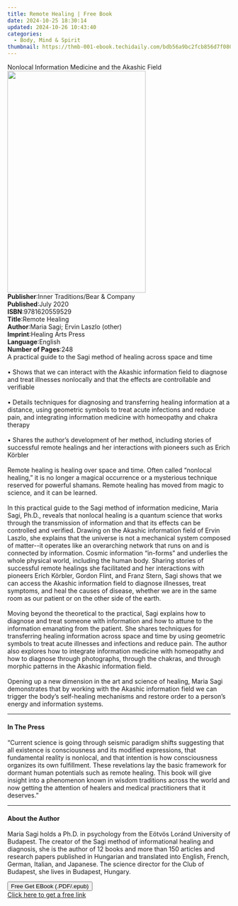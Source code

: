 ```yaml
---
title: Remote Healing | Free Book
date: 2024-10-25 18:30:14
updated: 2024-10-26 10:43:40
categories:
  - Body, Mind & Spirit
thumbnail: https://thmb-001-ebook.techidaily.com/bdb56a9bc2fcb856d7f0800272b3e546dfebe8d5e39220353b51f3b9a9c0de78.jpg
---
```

<main id="book-container">
  <div class="flex flex-col">
    <div class="book-brief flex-1 py-6 px-4 sm:p-6 md:py-10 md:px-8">
      <!-- brief-->
      <div class="book-brief-main">
        Nonlocal Information Medicine and the Akashic Field
      </div>
    </div>
    <div
      class="book-meta-info flex-1 grid gap-4 col-start-1 col-end-3 row-start-1 sm:mb-6 sm:grid-cols-4 lg:gap-6 lg:col-start-2 lg:row-end-6 lg:row-span-6 lg:mb-0"
    >
      <div
        class="book-meta-info-left place-content-center mt-4 p-4 text-sm leading-6 col-start-2 col-span-2 dark:text-slate-400"
      >
        <img
          class="w-full h-500 object-cover rounded-lg sm:h-255 sm:col-span-2 lg:col-span-full"
          src="https://img-001-ebook.techidaily.com/dd15f0bc57c0f09c95c138481827d69fa2cd775739e84e3d2d50fd92079adb51.jpg"
          alt=""
          width="312"
          height="500"
        />
      </div>
      <div
        class="book-meta-info-right mt-2 col-start-1 row-start-2 col-span-3 self-center"
      >
        <!-- meta data  -->
        <div class="flex flex-col px-4 md:px-8">
          <div class="flex-1">
            <strong>Publisher</strong>:<span class="px-2"
              >Inner Traditions/Bear &amp; Company</span
            >
          </div>
          <div class="flex-1">
            <strong>Published</strong>:<span class="px-2">July 2020</span>
          </div>
          <div class="flex-1">
            <strong>ISBN</strong>:<span class="px-2">9781620559529</span>
          </div>
          <div class="flex-1">
            <strong>Title</strong>:<span class="px-2">Remote Healing</span>
          </div>
          <div class="flex-1">
            <strong>Author</strong>:<span class="px-2"
              >Maria Sagi; Ervin Laszlo (other)</span
            >
          </div>
          <div class="flex-1">
            <strong>Imprint</strong>:<span class="px-2"
              >Healing Arts Press</span
            >
          </div>
          <div class="flex-1">
            <strong>Language</strong>:<span class="px-2">English</span>
          </div>
          <div class="flex-1">
            <strong>Number of Pages</strong>:<span class="px-2">248</span>
          </div>
        </div>
      </div>
    </div>
    <div class="book-description flex-1 py-6 px-4 sm:p-6 md:py-10 md:px-8">
      <div class="book-description-main">
        <div accordion-content="" id="description">
          A practical guide to the Sagi method of healing across space and time
          <br /><br />• Shows that we can interact with the Akashic information
          field to diagnose and treat illnesses nonlocally and that the effects
          are controllable and verifiable <br /><br />• Details techniques for
          diagnosing and transferring healing information at a distance, using
          geometric symbols to treat acute infections and reduce pain, and
          integrating information medicine with homeopathy and chakra therapy
          <br /><br />• Shares the author’s development of her method, including
          stories of successful remote healings and her interactions with
          pioneers such as Erich Körbler <br /><br />Remote healing is healing
          over space and time. Often called “nonlocal healing,” it is no longer
          a magical occurrence or a mysterious technique reserved for powerful
          shamans. Remote healing has moved from magic to science, and it can be
          learned. <br /><br />In this practical guide to the Sagi method of
          information medicine, Maria Sagi, Ph.D., reveals that nonlocal healing
          is a quantum science that works through the transmission of
          information and that its effects can be controlled and verified.
          Drawing on the Akashic information field of Ervin Laszlo, she explains
          that the universe is not a mechanical system composed of matter--it
          operates like an overarching network that runs on and is connected by
          information. Cosmic information “in-forms” and underlies the whole
          physical world, including the human body. Sharing stories of
          successful remote healings she facilitated and her interactions with
          pioneers Erich Körbler, Gordon Flint, and Franz Stern, Sagi shows that
          we can access the Akashic information field to diagnose illnesses,
          treat symptoms, and heal the causes of disease, whether we are in the
          same room as our patient or on the other side of the earth.
          <br /><br />Moving beyond the theoretical to the practical, Sagi
          explains how to diagnose and treat someone with information and how to
          attune to the information emanating from the patient. She shares
          techniques for transferring healing information across space and time
          by using geometric symbols to treat acute illnesses and infections and
          reduce pain. The author also explores how to integrate information
          medicine with homeopathy and how to diagnose through photographs,
          through the chakras, and through morphic patterns in the Akashic
          information field. <br /><br />Opening up a new dimension in the art
          and science of healing, Maria Sagi demonstrates that by working with
          the Akashic information field we can trigger the body’s self-healing
          mechanisms and restore order to a person’s energy and information
          systems.
        </div>
        <div class="accordion-fader"></div>
      </div>
    </div>
    <div class="book-excerpts flex-1 py-6 px-4 sm:p-6 md:py-10 md:px-8">
      <!-- excerpts-->
      <div class="book-excerpts-main">
        <hr />
        <h4 class="placeholder placeholder-heading">
          <span>In The Press</span>
        </h4>
        <p>
          “Current science is going through seismic paradigm shifts suggesting
          that all existence is consciousness and its modified expressions, that
          fundamental reality is nonlocal, and that intention is how
          consciousness organizes its own fulfillment. These revelations lay the
          basic framework for dormant human potentials such as remote healing.
          This book will give insight into a phenomenon known in wisdom
          traditions across the world and now getting the attention of healers
          and medical practitioners that it deserves.”
        </p>
      </div>
    </div>
    <div class="book-about-author flex-1 py-6 px-4 sm:p-6 md:py-10 md:px-8">
      <!-- about author-->
      <div class="book-main-author-main">
        <hr />
        <h4 class="placeholder placeholder-heading">
          <span>About the Author</span>
        </h4>
        <p>
          Maria Sagi holds a Ph.D. in psychology from the Eötvös Loránd
          University of Budapest. The creator of the Sagi method of
          informational healing and diagnosis, she is the author of 12 books and
          more than 150 articles and research papers published in Hungarian and
          translated into English, French, German, Italian, and Japanese. The
          science director for the Club of Budapest, she lives in Budapest,
          Hungary.
        </p>
      </div>
    </div>
    <div class="book-free-get flex-1 py-6 px-4 sm:p-6 md:py-10 md:px-8">
      <button
        id="btn-free-get"
        class="bg-blue-500 hover:bg-blue-700 text-white font-bold py-2 px-4 rounded"
      >
        Free Get EBook (.PDF/.epub)
      </button>
      <div id="countdown-display" class="px-2 text-lg mt-2"></div>
      <a
        id="free-link"
        class="hidden bg-blue-500 hover:bg-blue-700 text-white font-bold py-2 px-4 rounded"
        href="https://www.ebooks.com/en-us/book/209883642/remote-healing/maria-sagi/"
        target="_blank"
        >Click here to get a free link</a
      >
    </div>
    <script>
      let countdownTime = 0;
      let countdownInterval = null;
      document
        .getElementById('btn-free-get')
        .addEventListener('click', startCountdown);
      function startCountdown() {
        countdownTime = new Date().getTime() + 60000 * 3;
        countdownInterval = setInterval(updateCountdown, 1000);
        document.getElementById('btn-free-get').disabled = true;
        document
          .getElementById('btn-free-get')
          .classList.add('bg-gray-500', 'cursor-not-allowed');
      }
      function updateCountdown() {
        let currentTime = new Date().getTime();
        let timeLeft = countdownTime - currentTime;
        let secondsLeft = Math.floor(timeLeft / 1000);
        document.getElementById('countdown-display').innerHTML =
          `Remaining time: ${secondsLeft} seconds.`;
        if (secondsLeft <= 0) {
          clearInterval(countdownInterval);
          document.getElementById('btn-free-get').classList.add('hidden');
          document.getElementById('free-link').classList.remove('hidden');
          document.getElementById('countdown-display').innerHTML = '';
        }
      }
    </script>
  </div>
</main>
